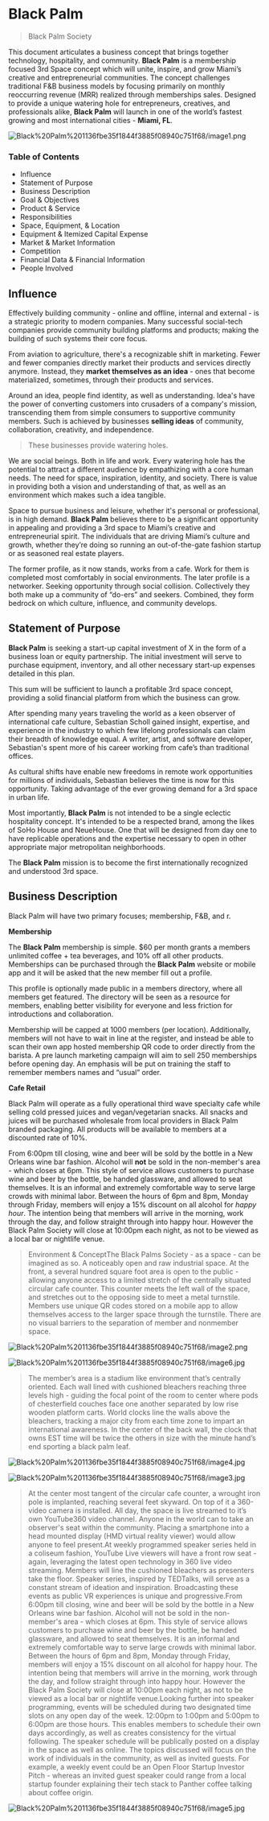 # Black Palm

> Black Palm Society

This document articulates a business concept that brings together technology, hospitality, and community. **Black Palm** is a membership focused 3rd Space concept which will unite, inspire, and grow Miami’s creative and entrepreneurial communities. The concept challenges traditional F&B business models by focusing primarily on monthly reoccurring revenue (MRR) realized through memberships sales. Designed to provide a unique watering hole for entrepreneurs, creatives, and professionals alike, **Black Palm** will launch in one of the world’s fastest growing and most international cities - **Miami, FL**.

![Black%20Palm%201136fbe35f1844f3885f08940c751f68/image1.png](athenaeum/career/entrepenuerialism/Concepts/Black%20Palm/image1.png)

### 

### Table of Contents

- Influence
- Statement of Purpose
- Business Description
- Goal & Objectives
- Product & Service
- Responsibilities
- Space, Equipment, & Location
- Equipment & Itemized Capital Expense
- Market & Market Information
- Competition
- Financial Data & Financial Information
- People Involved

## Influence

Effectively building community - online and offline, internal and external - is a strategic priority to modern companies. Many successful social-tech companies provide community building platforms and products; making the building of such systems their core focus. 

From aviation to agriculture, there's a recognizable shift in marketing. Fewer and fewer companies directly market their products and services directly anymore. Instead, they **market themselves as an idea** - ones that become materialized, sometimes, through their products and services. 

Around an idea, people find identity, as well as understanding. Idea's have the power of converting customers into crusaders of a company's mission, transcending them from simple consumers to supportive community members. Such is achieved by businesses **selling ideas** of community, collaboration, creativity, and independence. 

> These businesses provide watering holes.
> 

We are social beings. Both in life and work. Every watering hole has the potential to attract a different audience by empathizing with a core human needs. The need for space, inspiration, identity, and society. There is value in providing both a vision and understanding of that, as well as an environment which makes such a idea tangible.

Space to pursue business and leisure, whether it's personal or professional, is in high demand. **Black Palm** believes there to be a significant opportunity in appealing and providing a 3rd space to Miami’s creative and entrepreneurial spirit. The individuals that are driving Miami’s culture and growth, whether they’re doing so running an out-of-the-gate fashion startup or as seasoned real estate players. 

The former profile, as it now stands, works from a cafe. Work for them is completed most comfortably in social environments. The later profile is a networker. Seeking opportunity through social collision. Collectively they both make up a community of “do-ers” and seekers. Combined, they form bedrock on which culture, influence, and community develops. 

## Statement of Purpose

**Black Palm** is seeking a start-up capital investment of X in the form of a business loan or equity partnership. The initial investment will serve to purchase equipment, inventory, and all other necessary start-up expenses detailed in this plan. 

This sum will be sufficient to launch a profitable 3rd space concept, providing a solid financial platform from which the business can grow. 

After spending many years traveling the world as a keen observer of international cafe culture, Sebastian Scholl gained insight, expertise, and experience in the industry to which few lifelong professionals can claim their breadth of knowledge equal. A writer, artist, and software developer, Sebastian's spent more of his career working from cafe’s than traditional offices. 

As cultural shifts have enable new freedoms in remote work opportunities for millions of individuals, Sebastian believes the time is now for this opportunity. Taking advantage of the ever growing demand for a 3rd space in urban life. 

Most importantly, **Black Palm** is not intended to be a single eclectic hospitality concept. It's intended to be a respected brand, among the likes of SoHo House and NeueHouse. One that will be designed from day one to have replicable operations and the expertise necessary to open in other appropriate major metropolitan neighborhoods. 

The **Black Palm** mission is to become the first internationally recognized and understood 3rd space.

## Business Description

Black Palm will have two primary focuses; membership, F&B, and r.

**Membership**

The **Black Palm** membership is simple. $60 per month grants a members unlimited coffee + tea beverages, and 10% off all other products. Memberships can be purchased through the **Black Palm** website or mobile app and it will be asked that the new member fill out a profile. 

This profile is optionally made public in a members directory, where all members get featured. The directory will be seen as a resource for members, enabling better visibility for everyone and less friction for introductions and collaboration.

Membership will be capped at 1000 members (per location). Additionally, members will not have to wait in line at the register, and instead be able to scan their own app hosted membership QR code to order directly from the barista. A pre launch marketing campaign will aim to sell 250 memberships before opening day. An emphasis will be put on training the staff to remember members names and “usual” order.

**Cafe Retail**

Black Palm will operate as a fully operational third wave specialty cafe while selling cold pressed juices and vegan/vegetarian snacks. All snacks and juices will be purchased wholesale from local providers in Black Palm branded packaging. All products will be available to members at a discounted rate of 10%.

From 6:00pm till closing, wine and beer will be sold by the bottle in a New Orleans wine bar fashion. Alcohol will **not** be sold in the non-member's area - which closes at 6pm. This style of service allows customers to purchase wine and beer by the bottle, be handed glassware, and allowed to seat themselves. It is an informal and extremely comfortable way to serve large crowds with minimal labor. Between the hours of 6pm and 8pm, Monday through Friday, members will enjoy a 15% discount on all alcohol for *happy hour*. The intention being that members will arrive in the morning, work through the day, and follow straight through into happy hour. However the Black Palm Society will close at 10:00pm each night, as not to be viewed as a local bar or nightlife venue.

> Environment & ConceptThe Black Palms Society - as a space - can be imagined as so. A noticeably open and raw industrial space. At the front, a several hundred square foot area is open to the public - allowing anyone access to a limited stretch of the centrally situated circular cafe counter. This counter meets the left wall of the space, and stretches out to the opposing side to meet a metal turnstile. Members use unique QR codes stored on a mobile app to allow themselves access to the larger space through the turnstile. There are no visual barriers to the separation of member and nonmember space.
> 

![Black%20Palm%201136fbe35f1844f3885f08940c751f68/image2.png](athenaeum/career/entrepenuerialism/Concepts/Black%20Palm/image2.png)

![Black%20Palm%201136fbe35f1844f3885f08940c751f68/image6.jpg](image6.jpg)

> The member’s area is a stadium like environment that’s centrally oriented. Each wall lined with cushioned bleachers reaching three levels high - guiding the focal point of the room to center where pods of chesterfield couches face one another separated by low rise wooden platform carts. World clocks line the walls above the bleachers, tracking a major city from each time zone to impart an international awareness. In the center of the back wall, the clock that owns EST time will be twice the others in size with the minute hand’s end sporting a black palm leaf.
> 

![Black%20Palm%201136fbe35f1844f3885f08940c751f68/image4.jpg](image4.jpg)

![Black%20Palm%201136fbe35f1844f3885f08940c751f68/image3.jpg](image3.jpg)

> At the center most tangent of the circular cafe counter, a wrought iron pole is implanted, reaching several feet skyward. On top of it a 360-video camera is installed. All day, the space is live streamed to it’s own YouTube360 video channel. Anyone in the world can to take an observer's seat within the community. Placing a smartphone into a head mounted display (HMD virtual reality viewer) would allow anyone to feel present.At weekly programmed speaker series held in a coliseum fashion, YouTube Live viewers will have a front row seat - again, leveraging the latest open technology in 360 live video streaming. Members will line the cushioned bleachers as presenters take the floor. Speaker series, inspired by TEDTalks, will serve as a constant stream of ideation and inspiration. Broadcasting these events as public VR experiences is unique and progressive.From 6:00pm till closing, wine and beer will be sold by the bottle in a New Orleans wine bar fashion. Alcohol will not be sold in the non-member's area - which closes at 6pm. This style of service allows customers to purchase wine and beer by the bottle, be handed glassware, and allowed to seat themselves. It is an informal and extremely comfortable way to serve large crowds with minimal labor. Between the hours of 6pm and 8pm, Monday through Friday, members will enjoy a 15% discount on all alcohol for happy hour. The intention being that members will arrive in the morning, work through the day, and follow straight through into happy hour. However the Black Palm Society will close at 10:00pm each night, as not to be viewed as a local bar or nightlife venue.Looking further into speaker programming, events will be scheduled during two designated time slots on any open day of the week. 12:00pm to 1:00pm and 5:00pm to 6:00pm are those hours. This enables members to schedule their own days accordingly, as well as creates consistency for the virtual following. The speaker schedule will be publically posted on a display in the space as well as online. The topics discussed will focus on the work of individuals in the community, as well as invited guests. For example, a weekly event could be an Open Floor Startup Investor Pitch - whereas an invited guest speaker could range from a local startup founder explaining their tech stack to Panther coffee talking about coffee origin.
> 

![Black%20Palm%201136fbe35f1844f3885f08940c751f68/image5.jpg](image5.jpg)